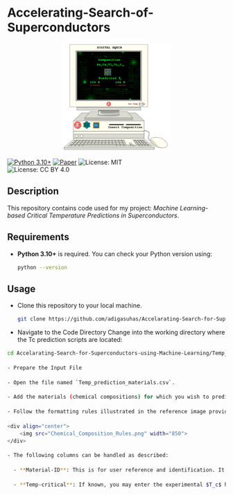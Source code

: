# Accelerating-Search-of-Superconductors

<div align="center">
    <img src="Comp_SC_1.png" width="250">
</div>


[![Python 3.10+](https://img.shields.io/badge/python-3.10%2B-blue)](https://www.python.org/downloads/release/python-310/)
[![Paper](https://img.shields.io/badge/paper-arXiv-blue)](https://arxiv.org/abs/your-paper-id)
![License: MIT](https://img.shields.io/badge/License-MIT-blue.svg)  
![License: CC BY 4.0](https://img.shields.io/badge/License-CC%20BY%204.0-lightgrey.svg)  

## Description

This repository contains code used for my project: *Machine Learning-based Critical Temperature Predictions in Superconductors*. 

## Requirements

- **Python 3.10+** is required. You can check your Python version using:

  ```bash
  python --version

## Usage

- Clone this repository to your local machine.

  ```bash
  git clone https://github.com/adigasuhas/Accelarating-Search-for-Superconductors-using-Machine-Learning.git

- Navigate to the Code Directory
  Change into the working directory where the Tc prediction scripts are located:

```bash
cd Accelarating-Search-for-Superconductors-using-Machine-Learning/Temp_Predictor

- Prepare the Input File

- Open the file named `Temp_prediction_materials.csv`.

- Add the materials (chemical compositions) for which you wish to predict the critical temperature (Tc).

- Follow the formatting rules illustrated in the reference image provided in the repository to ensure your input is valid.

<div align="center">
    <img src="Chemical_Composition_Rules.png" width="850">
</div>

- The following columns can be handled as described:

  - **Material-ID**: This is for user reference and identification. It is not auto-filled by the code, so you may enter any identifier (e.g., Unique Identification number, Sample name).

  - **Temp-critical**: If known, you may enter the experimental $T_c$ here for comparison. Otherwise, you may leave it blank.

